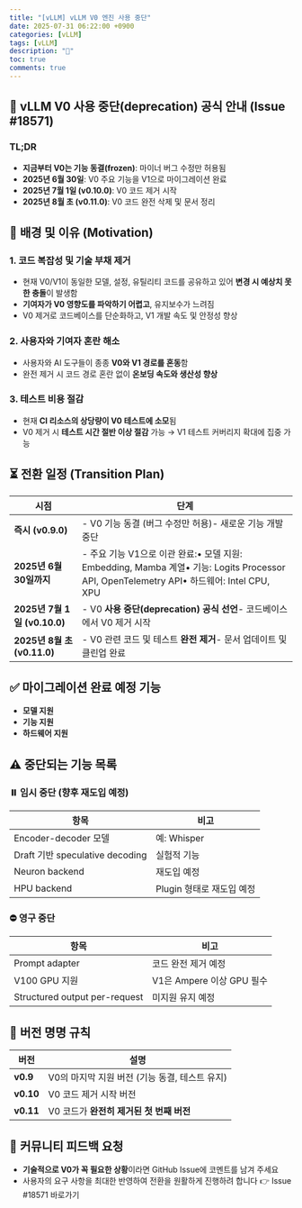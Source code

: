 ```yaml
---
title: "[vLLM] vLLM V0 엔진 사용 중단"
date: 2025-07-31 06:22:00 +0900
categories: [vLLM]
tags: [vLLM]
description: "🍟"
toc: true
comments: true
---
```


## 📌 vLLM V0 사용 중단(deprecation) 공식 안내 (Issue #18571)

### TL;DR

- **지금부터 V0는 기능 동결(frozen)**: 마이너 버그 수정만 허용됨
- **2025년 6월 30일**: V0 주요 기능을 V1으로 마이그레이션 완료
- **2025년 7월 1일 (v0.10.0)**: V0 코드 제거 시작
- **2025년 8월 초 (v0.11.0)**: V0 코드 완전 삭제 및 문서 정리
## 📌 배경 및 이유 (Motivation)

### 1. 코드 복잡성 및 기술 부채 제거

- 현재 V0/V1이 동일한 모델, 설정, 유틸리티 코드를 공유하고 있어 **변경 시 예상치 못한 충돌**이 발생함
- **기여자가 V0 영향도를 파악하기 어렵고**, 유지보수가 느려짐
- V0 제거로 코드베이스를 단순화하고, V1 개발 속도 및 안정성 향상
### 2. 사용자와 기여자 혼란 해소

- 사용자와 AI 도구들이 종종 **V0와 V1 경로를 혼동**함
- 완전 제거 시 코드 경로 혼란 없이 **온보딩 속도와 생산성 향상**
### 3. 테스트 비용 절감

- 현재 **CI 리소스의 상당량이 V0 테스트에 소모**됨
- V0 제거 시 **테스트 시간 절반 이상 절감** 가능 → V1 테스트 커버리지 확대에 집중 가능
## ⏳ 전환 일정 (Transition Plan)

| 시점 | 단계 |
| --- | --- |
| **즉시 (v0.9.0)** | - V0 기능 동결 (버그 수정만 허용)- 새로운 기능 개발 중단 |
| **2025년 6월 30일까지** | - 주요 기능 V1으로 이관 완료:• 모델 지원: Embedding, Mamba 계열• 기능: Logits Processor API, OpenTelemetry API• 하드웨어: Intel CPU, XPU |
| **2025년 7월 1일 (v0.10.0)** | - V0 **사용 중단(deprecation) 공식 선언**- 코드베이스에서 V0 제거 시작 |
| **2025년 8월 초 (v0.11.0)** | - V0 관련 코드 및 테스트 **완전 제거**- 문서 업데이트 및 클린업 완료 |

## ✅ 마이그레이션 완료 예정 기능

- **모델 지원**
- **기능 지원**
- **하드웨어 지원**
## ⚠️ 중단되는 기능 목록

### ⏸️ 임시 중단 (향후 재도입 예정)

| 항목 | 비고 |
| --- | --- |
| Encoder-decoder 모델 | 예: Whisper |
| Draft 기반 speculative decoding | 실험적 기능 |
| Neuron backend | 재도입 예정 |
| HPU backend | Plugin 형태로 재도입 예정 |

### ⛔ 영구 중단

| 항목 | 비고 |
| --- | --- |
| Prompt adapter | 코드 완전 제거 예정 |
| V100 GPU 지원 | V1은 Ampere 이상 GPU 필수 |
| Structured output per-request | 미지원 유지 예정 |

## 🧭 버전 명명 규칙

| 버전 | 설명 |
| --- | --- |
| **v0.9** | V0의 마지막 지원 버전 (기능 동결, 테스트 유지) |
| **v0.10** | V0 코드 제거 시작 버전 |
| **v0.11** | V0 코드가 **완전히 제거된 첫 번째 버전** |

## 📢 커뮤니티 피드백 요청

- **기술적으로 V0가 꼭 필요한 상황**이라면 GitHub Issue에 코멘트를 남겨 주세요
- 사용자의 요구 사항을 최대한 반영하여 전환을 원활하게 진행하려 합니다
👉 Issue #18571 바로가기



